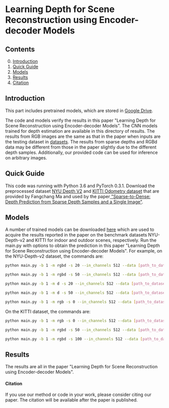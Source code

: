 # Learning Depth for Scene Reconstruction using Encoder-decoder Models

## Contents
0. [Introduction](#introduction)
0. [Quick Guide](#quick-guide)
0. [Models](#models)
0. [Results](#results)
0. [Citation](#citation)

## Introduction

This part includes pretrained models, which are stored in <a href="https://drive.google.com/file/d/1heAXjHVK0yQ4oKyR0qIyY4sRfSA_CapN/view?usp=sharing">Google Drive</a>.

The code and models verify the results in this paper "Learning Depth for Scene Reconstruction using Encoder-decoder Models".
The CNN models trained for depth estimation are available in this directory of results. The results from RGB images are the same as that in the paper when inputs are the testing dataset in <a href="http://datasets.lids.mit.edu/sparse-to-dense/data/nyudepthv2.tar.gz">datasets</a>. The results from sparse depths and  RGBd data may be different from those in the paper slightly due to the different depth samples. Additionally, our provided code can be used for inference on arbitrary images.

## Quick Guide
This code was running with Python 3.6 and PyTorch 0.3.1.
Download the preprocessed dataset <a href="http://datasets.lids.mit.edu/sparse-to-dense/data/nyudepthv2.tar.gz">NYU Depth V2</a> and <a href="http://datasets.lids.mit.edu/sparse-to-dense/data/kitti.tar.gz">KITTI Odometry dataset</a> that are provided by Fangchang Ma and used by the paper<a href="https://github.com/fangchangma/sparse-to-dense.pytorch"> "Sparse-to-Dense: Depth Prediction from Sparse Depth Samples and a Single Image"</a>.

## Models
A number of trained models can be downloaded <a href="https://drive.google.com/file/d/1heAXjHVK0yQ4oKyR0qIyY4sRfSA_CapN/view?usp=sharing">here</a> which are used to acquire the results reported in the paper on the benchmark datasets NYU-Depth-v2 and KITTI for indoor and outdoor scenes, respectively. 
Run the main.py with options to obtain the prediction in this paper "Learning Depth for Scene Reconstruction using Encoder-decoder Models". For example, on the NYU-Depth-v2 dataset, the commands are:
```bash
python main.py -b 1 -m rgbd -s 20 --in_channels 512 --data [path_to_dataset] --epochs 30 --optimizer sgd --activation relu --dataset nyudepth --lr 0.01 --evaluate > log-rgbd-20-nyudepth-time.txt

python main.py -b 1 -m rgbd -s 50 --in_channels 512 --data [path_to_dataset] --epochs 30 --optimizer sgd --activation relu --dataset nyudepth --lr 0.01 --evaluate > log-rgbd-50-nyudepth-time.txt

python main.py -b 1 -m d -s 20 --in_channels 512 --data [path_to_dataset] --epochs 30 --optimizer sgd --activation relu --dataset nyudepth --lr 0.01 --evaluate > log-d-20-nyudepth-time.txt

python main.py -b 1 -m d -s 50 --in_channels 512 --data [path_to_dataset] --epochs 30 --optimizer sgd --activation relu --dataset nyudepth --lr 0.01 --evaluate > log-d-50-nyudepth-time.txt

python main.py -b 1 -m rgb -s 0 --in_channels 512 --data [path_to_dataset] --epochs 30 --optimizer sgd --activation relu --dataset nyudepth --lr 0.01 --evaluate > log-rgb-0-nyudepth-time.txt
```
On the KITTI dataset, the commands are:
```bash
python main.py -b 1 -m rgb -s 0 --in_channels 512 --data [path_to_dataset] --epochs 30 --optimizer sgd --activation relu --dataset kitti --lr 0.01 --evaluate > log-rgb-0-kitti-time.txt

python main.py -b 1 -m rgbd -s 50 --in_channels 512 --data [path_to_dataset] --epochs 30 --optimizer sgd --activation relu --dataset kitti --lr 0.01 --evaluate > log-rgbd-50-kitti-time.txt

python main.py -b 1 -m rgbd -s 100 --in_channels 512 --data [path_to_dataset] --epochs 30 --optimizer sgd --activation relu --dataset kitti --lr 0.01 --evaluate > log-rgbd-100-kitti-time.txt
```
## Results
The results are all in the paper  "Learning Depth for Scene Reconstruction using Encoder-decoder Models". 
 
#### Citation
If you use our method or code in your work, please consider citing our paper.
The citation will be available after the paper is published.
